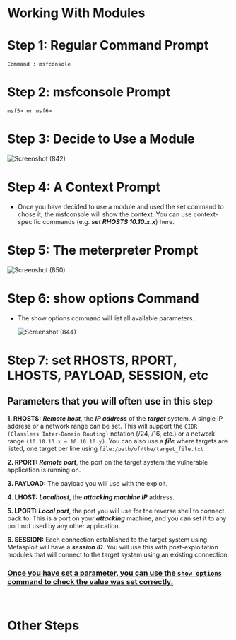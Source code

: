 # Working With Modules

# Step 1: Regular Command Prompt
```
Command : msfconsole
```
# Step 2: msfconsole Prompt
```
msf5> or msf6>
```
# Step 3: Decide to Use a Module

  ![Screenshot (842)](https://user-images.githubusercontent.com/63872951/184950846-fcbffb23-3975-459d-be70-b113c8ca4c5b.png)

# Step 4: A Context Prompt

- Once you have decided to use a module and used the set command to chose it, the msfconsole will show the context. You can use context-specific commands (e.g. ***set RHOSTS 10.10.x.x***) here.

# Step 5: The meterpreter Prompt

  ![Screenshot (850)](https://user-images.githubusercontent.com/63872951/185065304-c2406f99-5b67-4302-b224-01f62cb77cdb.png)

# Step 6: show options Command

- The show options command will list all available parameters.
  
  ![Screenshot (844)](https://user-images.githubusercontent.com/63872951/184951014-a5c1bc74-66c4-4238-b3ac-9f027fa5af39.png)

# Step 7: set RHOSTS, RPORT, LHOSTS, PAYLOAD, SESSION, etc

## Parameters that you will often use in this step

**1. RHOSTS:** ***Remote host***, the ***IP address*** of the ***target*** system. A single IP address or a network range can be set. This will support the `CIDR (Classless Inter-Domain Routing)` notation (/24, /16, etc.) or a network range `(10.10.10.x – 10.10.10.y)`. You can also use a ***file*** where targets are listed, one target per line using `file:/path/of/the/target_file.txt` <br>


**2. RPORT:** ***Remote port***, the port on the target system the vulnerable application is running on. <br>

**3. PAYLOAD:** The payload you will use with the exploit. <br>

**4. LHOST:** ***Localhost***, the ***attacking machine IP*** address. <br>

**5. LPORT:** ***Local port***, the port you will use for the reverse shell to connect back to. This is a port on your ***attacking*** machine, and you can set it to any port not used by any other application. <br>

**6. SESSION:** Each connection established to the target system using Metasploit will have a ***session ID***. You will use this with post-exploitation modules that will connect to the target system using an existing connection. <br>

### **<ins>Once you have set a parameter, you can use the `show options` command to check the value was set correctly.</ins>**
<br>

# Other Steps



  
